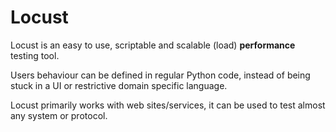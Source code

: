 # Locust

Locust is an easy to use, scriptable and scalable (load) **performance** testing tool.

Users behaviour can be defined in regular Python code, instead of being stuck in a UI or restrictive domain specific language.

Locust primarily works with web sites/services, it can be used to test almost any system or protocol.